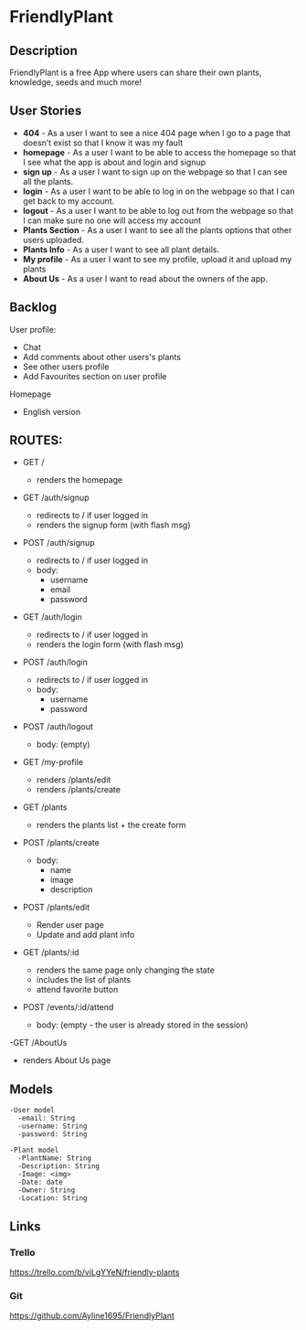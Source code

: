 # FriendlyPlant

## Description
FriendlyPlant is a free App where users can share their own plants, knowledge, seeds and much more!

## User Stories

- **404** - As a user I want to see a nice 404 page when I go to a page that doesn’t exist so that I know it was my fault 
- **homepage** - As a user I want to be able to access the homepage so that I see what the app is about and login and signup
- **sign up** - As a user I want to sign up on the webpage so that I can see all the plants.
- **login** - As a user I want to be able to log in on the webpage so that I can get back to my account.
- **logout** - As a user I want to be able to log out from the webpage so that I can make sure no one will access my account
- **Plants Section** - As a user I want to see all the plants options that other users uploaded.
- **Plants Info** - As a user I want to see all plant details.
- **My profile** - As a user I want to see my profile, upload it and upload my plants
- **About Us** - As a user I want to read about the owners of the app.

## Backlog

User profile:
- Chat
- Add comments about other users's plants
- See other users profile
- Add Favourites section on user profile

Homepage
- English version

## ROUTES:

- GET / 
  - renders the homepage
- GET /auth/signup
  - redirects to / if user logged in
  - renders the signup form (with flash msg)
- POST /auth/signup
  - redirects to / if user logged in
  - body:
    - username
    - email
    - password
- GET /auth/login
  - redirects to / if user logged in
  - renders the login form (with flash msg)
- POST /auth/login
  - redirects to / if user logged in
  - body:
    - username
    - password
- POST /auth/logout
  - body: (empty)
- GET /my-profile
  - renders /plants/edit
  - renders /plants/create
  
- GET /plants
  - renders the plants list + the create form
- POST /plants/create 
  - body: 
    - name
    - image
    - description
- POST /plants/edit 
  - Render user page
  - Update and add plant info

- GET /plants/:id
  - renders the same page only changing the state
  - includes the list of plants
  - attend favorite button 
- POST /events/:id/attend 
  - body: (empty - the user is already stored in the session)
  
-GET /AboutUs
  - renders About Us page 
  
  ## Models
```
-User model
  -email: String
  -username: String
  -password: String
```
```
-Plant model
  -PlantName: String
  -Description: String
  -Image: <img>
  -Date: date
  -Owner: String
  -Location: String
  ```
  ## Links

### Trello
https://trello.com/b/viLgYYeN/friendly-plants

### Git

https://github.com/Ayline1695/FriendlyPlant
  
